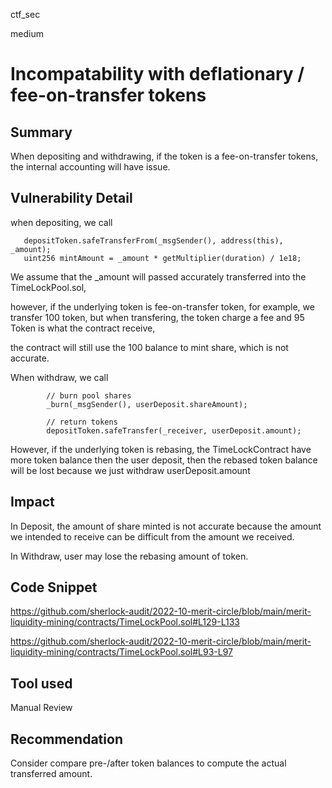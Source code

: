 ctf_sec

medium

# Incompatability with deflationary / fee-on-transfer tokens

## Summary

When depositing and withdrawing, if the token is a fee-on-transfer tokens, the internal accounting will have issue.

## Vulnerability Detail

when depositing, we call

```solidity
   depositToken.safeTransferFrom(_msgSender(), address(this), _amount);
   uint256 mintAmount = _amount * getMultiplier(duration) / 1e18;
```

We assume that the _amount will passed accurately transferred into the TimeLockPool.sol,

however, if the underlying token is fee-on-transfer token, for example, we transfer 100 token, but when transfering, the token charge a fee and 95 Token is what the contract receive,

the contract will still use the 100 balance to mint share, which is not accurate.

When withdraw, we call

```solidity
        // burn pool shares
        _burn(_msgSender(), userDeposit.shareAmount);
        
        // return tokens
        depositToken.safeTransfer(_receiver, userDeposit.amount);
```

However, if the underlying token is rebasing, the TimeLockContract have more token balance then the user deposit, then the rebased token balance will be lost because we just withdraw userDeposit.amount

## Impact

In Deposit, the amount of share minted is not accurate because the amount we intended to receive can be difficult from the amount we received.

In Withdraw, user may lose the rebasing amount of token.

## Code Snippet

https://github.com/sherlock-audit/2022-10-merit-circle/blob/main/merit-liquidity-mining/contracts/TimeLockPool.sol#L129-L133

https://github.com/sherlock-audit/2022-10-merit-circle/blob/main/merit-liquidity-mining/contracts/TimeLockPool.sol#L93-L97

## Tool used

Manual Review

## Recommendation

Consider compare pre-/after token balances to compute the actual transferred amount.